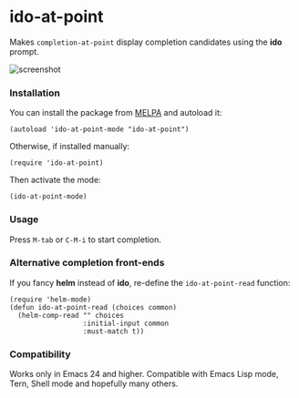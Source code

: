# ido-at-point

Makes `completion-at-point` display completion candidates using the **ido** prompt.

![screenshot](http://i.imgur.com/MvTla9I.png)

### Installation

You can install the package from [MELPA](http://melpa.milkbox.net/) and autoload it:

    (autoload 'ido-at-point-mode "ido-at-point")

Otherwise, if installed manually:

    (require 'ido-at-point)

Then activate the mode:

    (ido-at-point-mode)

### Usage

Press `M-tab` or `C-M-i` to start completion.

### Alternative completion front-ends

If you fancy **helm** instead of **ido**, re-define the `ido-at-point-read` function:

    (require 'helm-mode)
    (defun ido-at-point-read (choices common)
      (helm-comp-read "" choices
                      :initial-input common
                      :must-match t))

### Compatibility

Works only in Emacs 24 and higher. Compatible with Emacs Lisp mode, Tern, Shell mode and hopefully many others.
